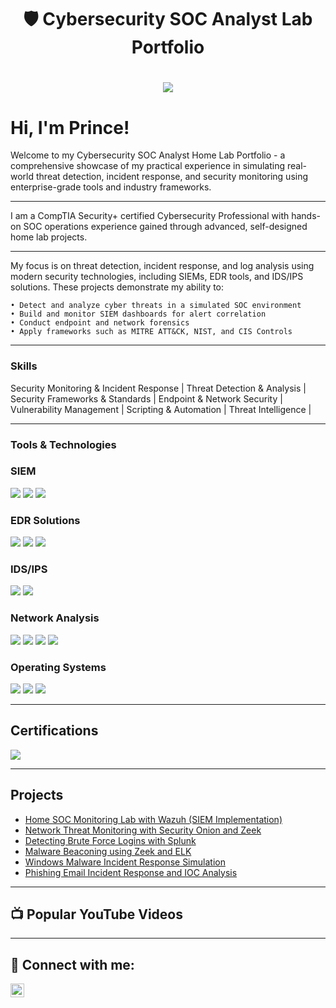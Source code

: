 <!-- Title Section -->
<h1 align="center">🛡️ Cybersecurity SOC Analyst Lab Portfolio</h1>
<h1 align="center"><a href="https://www.linkedin.com/prince-owoahene"><img src="https://img.shields.io/badge/-LinkedIn-0072b1?&style=for-the-badge&logo=linkedin&logoColor=white" /></a>

# Hi, I'm Prince!

Welcome to my Cybersecurity SOC Analyst Home Lab Portfolio - a comprehensive showcase of my practical experience in simulating real-world threat detection, incident response, and security monitoring using enterprise-grade tools and industry frameworks.

----

I am a CompTIA Security+ certified Cybersecurity Professional with hands-on SOC operations experience gained through advanced, self-designed home lab projects.

----

My focus is on threat detection, incident response, and log analysis using modern security technologies, including SIEMs, EDR tools, and IDS/IPS solutions.
These projects demonstrate my ability to:
   
    • Detect and analyze cyber threats in a simulated SOC environment
    • Build and monitor SIEM dashboards for alert correlation
    • Conduct endpoint and network forensics
    • Apply frameworks such as MITRE ATT&CK, NIST, and CIS Controls

----

### Skills

Security Monitoring & Incident Response | Threat Detection & Analysis | Security Frameworks & Standards | Endpoint & Network Security | Vulnerability Management | Scripting & Automation | Threat Intelligence | 

----

### Tools & Technologies

### SIEM
<div>
    <img src="https://img.shields.io/badge/-IBM_QRadar-052FAD?&style=for-the-badge&logo=IBM&logoColor=white" />
    <img src="https://img.shields.io/badge/-Splunk-000000?&style=for-the-badge&logo=Splunk&logoColor=white" />
    <img src="https://img.shields.io/badge/-Elastic-005571?&style=for-the-badge&logo=Elastic&logoColor=white" />
</div>

### EDR Solutions
<div>
   <img src="https://img.shields.io/badge/-CrowdStrike-E01E26?&style=for-the-badge&logo=CrowdStrike&logoColor=white" />
   <img src="https://img.shields.io/badge/-VMware_Carbon_Black-607078?&style=for-the-badge&logo=VMware&logoColor=white" />
   <img src="https://img.shields.io/badge/-Microsoft_Defender_for_Endpoint-00A4EF?&style=for-the-badge&logo=Microsoft&logoColor=white" 
</div>

### IDS/IPS
<div>
    <img src="https://img.shields.io/badge/-Suricata-EF3B2D?&style=for-the-badge&logo=Suricata&logoColor=white" />
   <img src="https://img.shields.io/badge/-Snort-FF6C37?&style=for-the-badge&logo=snort&logoColor=white" />
</div>

### Network Analysis
<div>
    <img src="https://img.shields.io/badge/-Wireshark-1679A7?&style=for-the-badge&logo=Wireshark&logoColor=white" />
    <img src="https://img.shields.io/badge/-TCPdump-005C84?&style=for-the-badge&logo=Wireshark&logoColor=white" />
    <img src="https://img.shields.io/badge/-Zeek-777BB4?&style=for-the-badge&logo=Zeek&logoColor=white" />
    <img src="https://img.shields.io/badge/-ELK%20Stack-005571?&style=for-the-badge&logo=elastic&logoColor=white" />
</div>

### Operating Systems
<div>
   <img src="https://img.shields.io/badge/-Kali%20Linux-557C94?&style=for-the-badge&logo=kalilinux&logoColor=white" />
   <img src="https://img.shields.io/badge/-Windows_Server-0078D6?&style=for-the-badge&logo=windows&logoColor=white" />
   <img src="https://img.shields.io/badge/-Ubuntu-E95420?&style=for-the-badge&logo=Ubuntu&logoColor=white" />
</div>

---

## Certifications
<div>
<img src="https://img.shields.io/badge/-Security%2B-FF0000?&style=for-the-badge&logo=CompTIA&logoColor=white" />

---

## Projects
- <a href="https://google.com">Home SOC Monitoring Lab with Wazuh (SIEM Implementation)</a>
- <a href="https://google.com"> Network Threat Monitoring with Security Onion and Zeek</a>
- <a href="https://google.com">Detecting Brute Force Logins with Splunk</a>
- <a href="https://google.com">Malware Beaconing using Zeek and ELK</a>
- <a href="https://google.com"> Windows Malware Incident Response Simulation</a>
- <a href="https://google.com">Phishing Email Incident Response and IOC Analysis</a>

----

<h2>📺 Popular YouTube Videos</h2>

----

<h2> 🤳 Connect with me:</h2>

[<img align="left" alt="PrinceOwoahene | LinkedIn" width="22px" src="https://cdn.jsdelivr.net/npm/simple-icons@v3/icons/linkedin.svg" />][linkedin]

[linkedin]:https://www.linkedin.com/in/prince-owoahene/?trk=public-profile-join-page



